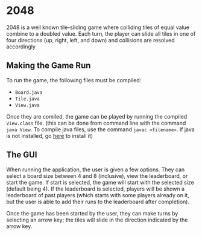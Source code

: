 # 2048
2048 is a well known tile-sliding game where colliding tiles of equal value combine to a doubled value. Each turn, the player can slide all tiles in one of four directions (up, right, left, and down) and collisions are resolved accordingly

## Making the Game Run
To run the game, the following files must be compiled:
 - `Board.java`
 - `Tile.java`
 - `View.java`

Once they are comiled, the game can be played by running the compiled `View.class` file. 
(this can be done from command line with the command `java View`. To compile java files, use the command `javac <filename>`. If java is not installed, go [here](https://www.java.com/download/ie_manual.jsp) to install it)

## The GUI
When running the application, the user is given a few options. They can select a board size between 4 and 8 (inclusive), view the leaderboard, or start the game. If start is selected, the game will start with the selected size (default being 4). If the leaderboard is selected, players will be shown a leaderboard of past players (which starts with some players already on it, but the user is able to add their runs to the leaderboard after completion).

Once the game has been started by the user, they can make turns by selecting an arrow key; the tiles will slide in the direction indicated by the arrow key.
